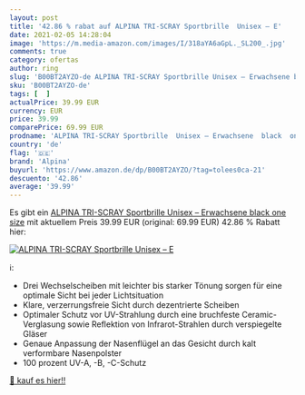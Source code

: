 ```yaml
---
layout: post
title: '42.86 % rabat auf ALPINA TRI-SCRAY Sportbrille  Unisex – E'
date: 2021-02-05 14:28:04
image: 'https://m.media-amazon.com/images/I/318aYA6aGpL._SL200_.jpg'
comments: true
category: ofertas
author: ring
slug: 'B00BT2AYZO-de ALPINA TRI-SCRAY Sportbrille Unisex – Erwachsene black one...'
sku: 'B00BT2AYZO-de'
tags: [  ]
actualPrice: 39.99 EUR
currency: EUR
price: 39.99
comparePrice: 69.99 EUR
prodname: 'ALPINA TRI-SCRAY Sportbrille  Unisex – Erwachsene  black  one size'
country: 'de'
flag: '🇩🇪'
brand: 'Alpina'
buyurl: 'https://www.amazon.de/dp/B00BT2AYZO/?tag=tolees0ca-21'
descuento: '42.86'
average: '39.99'
---
```


Es gibt ein [ALPINA TRI-SCRAY Sportbrille  Unisex – Erwachsene  black  one size](https://www.amazon.de/dp/B00BT2AYZO/?tag=tolees0ca-21) mit aktuellem Preis 39.99 EUR (original: 69.99 EUR) 42.86 % Rabatt hier:

[![ALPINA TRI-SCRAY Sportbrille  Unisex – E](https://m.media-amazon.com/images/I/318aYA6aGpL._SL200_.jpg)](https://www.amazon.de/dp/B00BT2AYZO/?tag=tolees0ca-21)

ℹ️:

- Drei Wechselscheiben mit leichter bis starker Tönung sorgen für eine optimale Sicht bei jeder Lichtsituation
- Klare, verzerrungsfreie Sicht durch dezentrierte Scheiben
- Optimaler Schutz vor UV-Strahlung durch eine bruchfeste Ceramic-Verglasung sowie Reflektion von Infrarot-Strahlen durch verspiegelte Gläser
- Genaue Anpassung der Nasenflügel an das Gesicht durch kalt verformbare Nasenpolster
- 100 prozent UV-A, -B, -C-Schutz

[🛒 kauf es hier!!](https://www.amazon.de/dp/B00BT2AYZO/?tag=tolees0ca-21)
